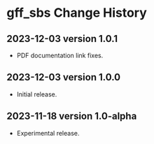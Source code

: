 # gff_sbs Change History

## 2023-12-03 version 1.0.1
* PDF documentation link fixes.

## 2023-12-03 version 1.0.0
* Initial release.

## 2023-11-18 version 1.0-alpha
* Experimental release.
